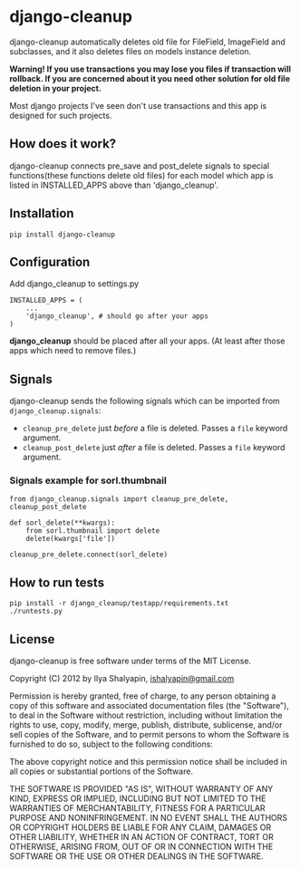 # django-cleanup

django-cleanup automatically deletes old file for FileField, ImageField and subclasses,
and it also deletes files on models instance deletion.

**Warning! If you use transactions you may lose you files if transaction will rollback.
If you are concerned about it you need other solution for old file deletion in your project.**

Most django projects I've seen don't use transactions and this app is designed for such projects.

## How does it work?

django-cleanup connects pre_save and post_delete signals to special functions(these functions
delete old files) for each model which app is listed in INSTALLED_APPS above than 'django_cleanup'.

## Installation

    pip install django-cleanup


## Configuration

Add django_cleanup to settings.py

    INSTALLED_APPS = (
        ...
        'django_cleanup', # should go after your apps
    )

**django_cleanup** should be placed after all your apps. (At least after those apps which need to remove files.)


## Signals

django-cleanup sends the following signals which can be imported from `django_cleanup.signals`:

 * `cleanup_pre_delete` just _before_ a file is deleted. Passes a `file` keyword argument.
 * `cleanup_post_delete` just _after_ a file is deleted. Passes a `file` keyword argument.

### Signals example for sorl.thumbnail

    from django_cleanup.signals import cleanup_pre_delete, cleanup_post_delete
    
    def sorl_delete(**kwargs):
        from sorl.thumbnail import delete
        delete(kwargs['file'])
    
    cleanup_pre_delete.connect(sorl_delete)

## How to run tests

    pip install -r django_cleanup/testapp/requirements.txt
    ./runtests.py


## License

django-cleanup is free software under terms of the MIT License.

Copyright (C) 2012 by Ilya Shalyapin, ishalyapin@gmail.com

Permission is hereby granted, free of charge, to any person obtaining a copy of this software and associated documentation files (the "Software"), to deal in the Software without restriction, including without limitation the rights to use, copy, modify, merge, publish, distribute, sublicense, and/or sell copies of the Software, and to permit persons to whom the Software is furnished to do so, subject to the following conditions:

The above copyright notice and this permission notice shall be included in all copies or substantial portions of the Software.

THE SOFTWARE IS PROVIDED "AS IS", WITHOUT WARRANTY OF ANY KIND, EXPRESS OR IMPLIED, INCLUDING BUT NOT LIMITED TO THE WARRANTIES OF MERCHANTABILITY, FITNESS FOR A PARTICULAR PURPOSE AND NONINFRINGEMENT. IN NO EVENT SHALL THE AUTHORS OR COPYRIGHT HOLDERS BE LIABLE FOR ANY CLAIM, DAMAGES OR OTHER LIABILITY, WHETHER IN AN ACTION OF CONTRACT, TORT OR OTHERWISE, ARISING FROM, OUT OF OR IN CONNECTION WITH THE SOFTWARE OR THE USE OR OTHER DEALINGS IN THE SOFTWARE.

